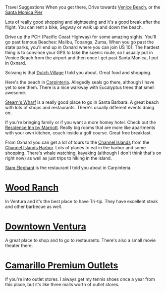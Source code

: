 Travel Suggestions
When you get there, Drive towards [Venice Beach][1], or the [Santa Monica Pier][2]

Lots of really good shopping and sightseeing and it's a good break after the flight. You can rent a bike, Segway or walk up and down the beach.

Drive up the PCH (Pacific Coast Highway) for some amazing sights. You'll go past famous Beaches: Malibu, Topanga, Zuma, When you go past the state parks, you'll end up in Oxnard where you can join US 101. The hardest thing is to convince your GPS to take the scenic route, so I usually put in Venice Beach from the airport and then once I get past Santa Monica, I put in Oxnard.

Solvang is that [Dutch Village][3] I told you about. Great food and shopping.

Here's the beach in [Carpinteria][4]. Allegedly seals go there, although I have yet to see them. There is a nice walkway with Eucalyptus trees that smell awesome.

[Stearn's Wharf][5] is a really good place to go in Santa Barbara. A great beach with lots of shops and restaurants. There's usually different events doing on.

If you're bringing family or if you want a more homey hotel. Check out the [Residence Inn by Marriott][6]. Really big rooms that are more like apartments with your own kitchen, couch inside a golf course. Great free breakfast.


From Oxnard you can get a lot of tours to the [Channel Islands][7] from the [Channel Islands Harbor][8]. Lots of places to eat in the harbor and some shopping. There's whale watching, kayaking (although I don't think that's on right now) as well as just trips to hiking in the island.

[Siam Elephant][9] is the restaurant I told you about in Carpinteria.

# [Wood Ranch][10]
In Ventura and it's the best place to have Tri-tip. They have excellent steak and other barbecue as well.

# [Downtown Ventura][11]
A great place to shop and to go to restaurants. There's also a small movie theater there.

# [Camarillo Premium Outlets][12]
If you're into outlet stores. I always get my tennis shoes once a year from this place, but it's like three malls worth of outlet stores.

[1]:	https://www.bing.com/search?q=venice+beach+california&PC=U316&FORM=CHROMN
[2]:	https://www.bing.com/maps/default.aspx?q=santa+monica+california&mkt=en&FORM=HDRSC4
[3]:	https://www.bing.com/maps/default.aspx?q=santa+monica+california&mkt=en&FORM=HDRSC4
[4]:	https://www.bing.com/maps/default.aspx?q=santa+monica+california&mkt=en&FORM=HDRSC4
[5]:	https://www.bing.com/maps/default.aspx?q=stearn's+wharf,+california&mkt=en&FORM=HDRSC4
[6]:	http://www.hotelsone.com/oxnard-hotels-us/residence-inn-by-marriott-oxnard-at-river-ridge.html?as=b&aid=1283783773&dsti=141956&dstt=8&label=bing-bh141956&akw=8978028271&akwu=oxnard%20residence%20inn%20marriott&utm_source=bing&utm_medium=cpc&utm_term=oxnard%20residence%20inn%20marriott&utm_content=bh141956&utm_campaign=us-USA-California-Hotels-oe-en
[7]:	https://www.nps.gov/chis/index.htm
[8]:	https://www.bing.com/maps/default.aspx?q=channel+islands+harbor&mkt=en&FORM=HDRSC4
[9]:	https://www.bing.com/mapspreview?&ty=18&q=Siam%20Elephant%20Thai%20Restaurant%20Carpinteria%20CA&ss=ypid.YN103x1716561&ppois=34.3965606689453_-119.521697998047_Siam%20Elephant%20Thai%20Restaurant_YN103x1716561~&cp=34.396561~-119.521698&v=2&sV=1
[10]:	https://www.bing.com/mapspreview?&ty=18&q=Wood%20Ranch%20BBQ%20&%20Grill%20Ventura%20CA&ss=ypid.YN103x224957167&ppois=34.2657203674316_-119.246696472168_Wood%20Ranch%20BBQ%20&%20Grill_YN103x224957167~&cp=34.26572~-119.246696&v=2&sV=1
[11]:	https://www.bing.com/maps/default.aspx?q=downtown+ventura+ca&mkt=en&FORM=HDRSC4
[12]:	https://www.bing.com/maps/default.aspx?q=camarillo,+ca+outlet+mall&mkt=en&FORM=HDRSC4